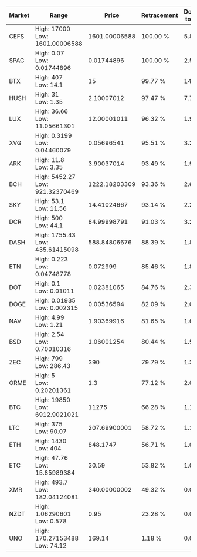 | Market | Range | Price| Retracement | Doubles to 50% |
| --- | --- | --- | --- | --- |
| CEFS | High: 17000<br />Low: 1601.00006588 | 1601.00006588 | 100.00 % | 5.81 |
| $PAC | High: 0.07<br />Low: 0.01744896 | 0.01744896 | 100.00 % | 2.51 |
| BTX | High: 407<br />Low: 14.1 | 15 | 99.77 % | 14.04 |
| HUSH | High: 31<br />Low: 1.35 | 2.10007012 | 97.47 % | 7.70 |
| LUX | High: 36.66<br />Low: 11.05661301 | 12.00001011 | 96.32 % | 1.99 |
| XVG | High: 0.3199<br />Low: 0.04460079 | 0.05696541 | 95.51 % | 3.20 |
| ARK | High: 11.8<br />Low: 3.35 | 3.90037014 | 93.49 % | 1.94 |
| BCH | High: 5452.27<br />Low: 921.32370469 | 1222.18203309 | 93.36 % | 2.61 |
| SKY | High: 53.1<br />Low: 11.56 | 14.41024667 | 93.14 % | 2.24 |
| DCR | High: 500<br />Low: 44.1 | 84.99998791 | 91.03 % | 3.20 |
| DASH | High: 1755.43<br />Low: 435.61415098 | 588.84806676 | 88.39 % | 1.86 |
| ETN | High: 0.223<br />Low: 0.04748778 | 0.072999 | 85.46 % | 1.85 |
| DOT | High: 0.1<br />Low: 0.01011 | 0.02381065 | 84.76 % | 2.31 |
| DOGE | High: 0.01935<br />Low: 0.002315 | 0.00536594 | 82.09 % | 2.02 |
| NAV | High: 4.99<br />Low: 1.21 | 1.90369916 | 81.65 % | 1.63 |
| BSD | High: 2.54<br />Low: 0.70010316 | 1.06001254 | 80.44 % | 1.53 |
| ZEC | High: 799<br />Low: 286.43 | 390 | 79.79 % | 1.39 |
| ORME | High: 5<br />Low: 0.20201361 | 1.3 | 77.12 % | 2.00 |
| BTC | High: 19850<br />Low: 6912.9021021 | 11275 | 66.28 % | 1.19 |
| LTC | High: 375<br />Low: 90.07 | 207.69900001 | 58.72 % | 1.12 |
| ETH | High: 1430<br />Low: 404 | 848.1747 | 56.71 % | 1.08 |
| ETC | High: 47.76<br />Low: 15.85989384 | 30.59 | 53.82 % | 1.04 |
| XMR | High: 493.7<br />Low: 182.04124081 | 340.00000002 | 49.32 % | 0.00 |
| NZDT | High: 1.06290601<br />Low: 0.578 | 0.95 | 23.28 % | 0.00 |
| UNO | High: 170.27153488<br />Low: 74.12 | 169.14 | 1.18 % | 0.00 |

